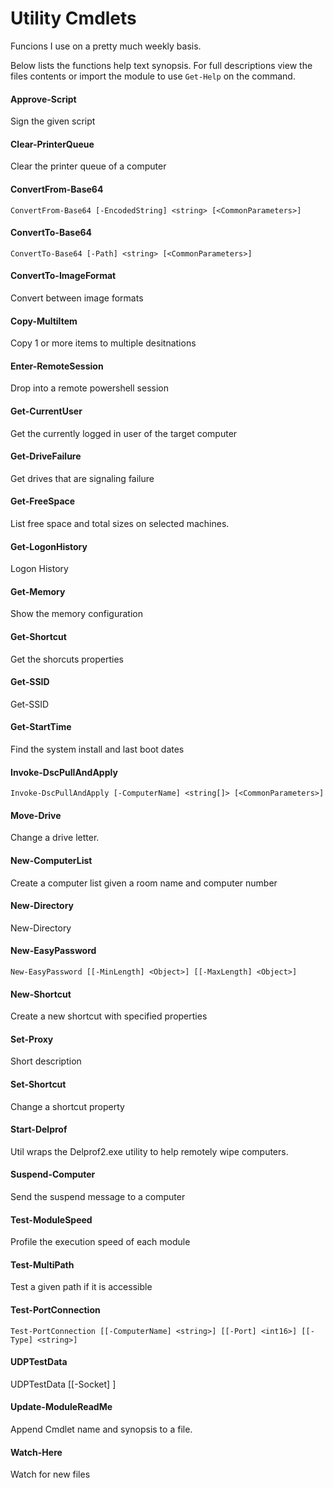 # Utility Cmdlets

Funcions I use on a pretty much weekly basis.

Below lists the functions help text synopsis. For full descriptions view the files contents or import the module to use `Get-Help` on the command.

#### Approve-Script
Sign the given script
#### Clear-PrinterQueue
Clear the printer queue of a computer
#### ConvertFrom-Base64

`ConvertFrom-Base64 [-EncodedString] <string> [<CommonParameters>]`

#### ConvertTo-Base64

`ConvertTo-Base64 [-Path] <string> [<CommonParameters>]`

#### ConvertTo-ImageFormat
Convert between image formats
#### Copy-MultiItem
Copy 1 or more items to multiple desitnations
#### Enter-RemoteSession
Drop into a remote powershell session
#### Get-CurrentUser
Get the currently logged in user of the target computer
#### Get-DriveFailure
Get drives that are signaling failure
#### Get-FreeSpace
List free space and total sizes on selected machines.
#### Get-LogonHistory
Logon History
#### Get-Memory
Show the memory configuration
#### Get-Shortcut
Get the shorcuts properties
#### Get-SSID

Get-SSID

#### Get-StartTime
Find the system install and last boot dates
#### Invoke-DscPullAndApply

`Invoke-DscPullAndApply [-ComputerName] <string[]> [<CommonParameters>]`

#### Move-Drive
Change a drive letter.
#### New-ComputerList
Create a computer list given a room name and computer number
#### New-Directory

New-Directory

#### New-EasyPassword

`New-EasyPassword [[-MinLength] <Object>] [[-MaxLength] <Object>]`

#### New-Shortcut
Create a new shortcut with specified properties
#### Set-Proxy
Short description
#### Set-Shortcut
Change a shortcut property
#### Start-Delprof
Util wraps the Delprof2.exe utility to help remotely wipe computers.
#### Suspend-Computer
Send the suspend message to a computer
#### Test-ModuleSpeed
Profile the execution speed of each module
#### Test-MultiPath
Test a given path if it is accessible
#### Test-PortConnection

`Test-PortConnection [[-ComputerName] <string>] [[-Port] <int16>] [[-Type] <string>]`

#### UDPTestData

UDPTestData [[-Socket] <Object>]

#### Update-ModuleReadMe
Append Cmdlet name and synopsis to a file.
#### Watch-Here
Watch for new files
